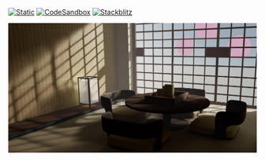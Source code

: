 [![Static](https://img.shields.io/badge/demo-%23646CFF.svg?logo=html5&logoColor=white)](https://pmndrs.github.io/examples/room-with-soft-shadows)
[![CodeSandbox](https://img.shields.io/badge/codesandbox-040404?logo=codesandbox&logoColor=DBDBDB)](https://codesandbox.io/s/github/pmndrs/examples/tree/main/demos/room-with-soft-shadows)
[![Stackblitz](https://img.shields.io/badge/stackblitz-fff?logo=Stackblitz&logoColor=1389FD)](https://stackblitz.com/github/pmndrs/examples/tree/main/demos/room-with-soft-shadows)

![](thumbnail.webp)
